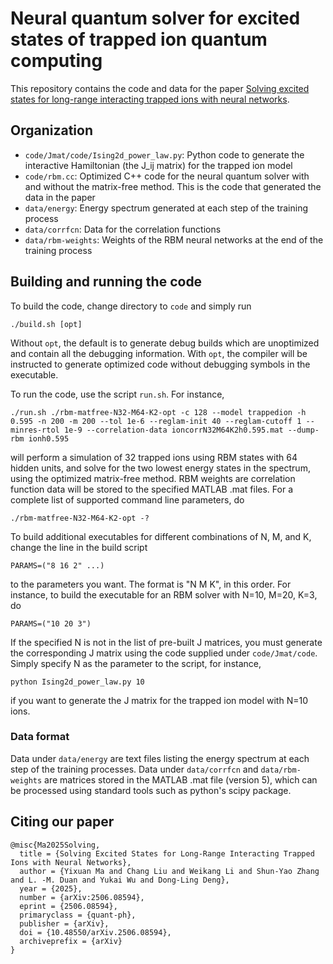 # Neural quantum solver for excited states of trapped ion quantum computing

This repository contains the code and data for the paper [Solving excited states for long-range interacting trapped ions with neural networks](https://arxiv.org/abs/2506.08594).

## Organization

- `code/Jmat/code/Ising2d_power_law.py`: Python code to generate the interactive Hamiltonian (the J_ij matrix) for the trapped ion model
- `code/rbm.cc`: Optimized C++ code for the neural quantum solver with and without the matrix-free method. This is the code that generated the data in the paper
- `data/energy`: Energy spectrum generated at each step of the training process
- `data/corrfcn`: Data for the correlation functions
- `data/rbm-weights`: Weights of the RBM neural networks at the end of the training process

## Building and running the code

To build the code, change directory to `code` and simply run
```
./build.sh [opt]
```
Without `opt`, the default is to generate debug builds which are unoptimized and contain all the debugging information. With `opt`, the compiler will be instructed to generate optimized code without debugging symbols in the executable.

To run the code, use the script `run.sh`. For instance,
```
./run.sh ./rbm-matfree-N32-M64-K2-opt -c 128 --model trappedion -h 0.595 -n 200 -m 200 --tol 1e-6 --reglam-init 40 --reglam-cutoff 1 --minres-rtol 1e-9 --correlation-data ioncorrN32M64K2h0.595.mat --dump-rbm ionh0.595
```
will perform a simulation of 32 trapped ions using RBM states with 64 hidden units, and solve for the two lowest energy states in the spectrum, using the optimized matrix-free method. RBM weights are correlation function data will be stored to the specified MATLAB .mat files. For a complete list of supported command line parameters, do
```
./rbm-matfree-N32-M64-K2-opt -?
```

To build additional executables for different combinations of N, M, and K, change the line in the build script
```
PARAMS=("8 16 2" ...)
```
to the parameters you want. The format is "N M K", in this order. For instance, to build the executable for an RBM solver with N=10, M=20, K=3, do
```
PARAMS=("10 20 3")
```

If the specified N is not in the list of pre-built J matrices, you must generate the corresponding J matrix using the code supplied under `code/Jmat/code`. Simply specify N as the parameter to the script, for instance,
```
python Ising2d_power_law.py 10
```
if you want to generate the J matrix for the trapped ion model with N=10 ions.

### Data format

Data under `data/energy` are text files listing the energy spectrum at each step of the training processes. Data under `data/corrfcn` and `data/rbm-weights` are matrices stored in the MATLAB .mat file (version 5), which can be processed using standard tools such as python's scipy package.

## Citing our paper
```
@misc{Ma2025Solving,
  title = {Solving Excited States for Long-Range Interacting Trapped Ions with Neural Networks},
  author = {Yixuan Ma and Chang Liu and Weikang Li and Shun-Yao Zhang and L. -M. Duan and Yukai Wu and Dong-Ling Deng},
  year = {2025},
  number = {arXiv:2506.08594},
  eprint = {2506.08594},
  primaryclass = {quant-ph},
  publisher = {arXiv},
  doi = {10.48550/arXiv.2506.08594},
  archiveprefix = {arXiv}
}
```
